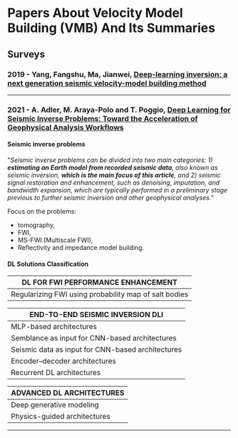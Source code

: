 # Papers About Velocity Model Building (VMB) And Its Summaries

## Surveys

### 2019 - Yang, Fangshu, Ma, Jianwei, [Deep-learning inversion: a next generation seismic velocity-model building method](https://library.seg.org/doi/full/10.1190/geo2018-0249.1)

---

### 2021 - A. Adler, M. Araya-Polo and T. Poggio, [Deep Learning for Seismic Inverse Problems: Toward the Acceleration of Geophysical Analysis Workflows](https://ieeexplore.ieee.org/abstract/document/9363496)


#### Seismic inverse problems
"*Seismic inverse problems can be divided into two main categories: 1) **estimating an Earth model from recorded seismic
data**, also known as seismic inversion, **which is the main focus
of this article**, and 2) seismic signal restoration and enhancement, such as denoising, imputation, and bandwidth expansion, which are typically performed in a preliminary stage
previous to further seismic inversion and other geophysical analyses.*"

Focus on the problems:
- tomography,
- FWI,
- MS-FWI (Multiscale FWI),
- Reflectivity and impedance model building.

#### DL Solutions Classification

|DL FOR FWI PERFORMANCE ENHANCEMENT|
|-------|
|Regularizing FWI using probability map of salt bodies |
  

|END-TO-END SEISMIC INVERSION DLI|
|-------|
|MLP-based architectures|
|Semblance as input for CNN-based architectures|
|Seismic data as input for CNN-based architectures|
|Encoder–decoder architectures|
|Recurrent DL architectures|

|ADVANCED DL ARCHITECTURES|
|-------|
|Deep generative modeling|
|Physics-guided architectures|

---


